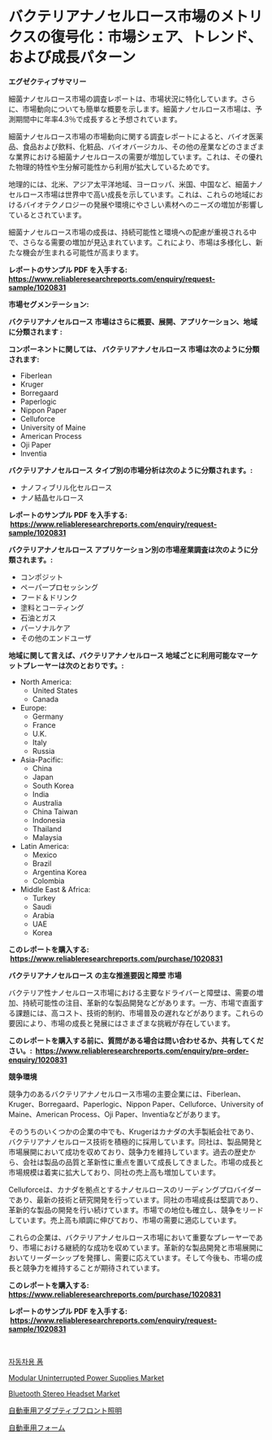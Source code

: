 <p><h1>バクテリアナノセルロース市場のメトリクスの復号化：市場シェア、トレンド、および成長パターン</h1></p><p><strong>エグゼクティブサマリー</strong></p>
<p><p>細菌ナノセルロース市場の調査レポートは、市場状況に特化しています。さらに、市場動向についても簡単な概要を示します。細菌ナノセルロース市場は、予測期間中に年率4.3％で成長すると予想されています。</p><p>細菌ナノセルロース市場の市場動向に関する調査レポートによると、バイオ医薬品、食品および飲料、化粧品、バイオバージカル、その他の産業などのさまざまな業界における細菌ナノセルロースの需要が増加しています。これは、その優れた物理的特性や生分解可能性から利用が拡大しているためです。</p><p>地理的には、北米、アジア太平洋地域、ヨーロッパ、米国、中国など、細菌ナノセルロース市場は世界中で高い成長を示しています。これは、これらの地域におけるバイオテクノロジーの発展や環境にやさしい素材へのニーズの増加が影響しているとされています。</p><p>細菌ナノセルロース市場の成長は、持続可能性と環境への配慮が重視される中で、さらなる需要の増加が見込まれています。これにより、市場は多様化し、新たな機会が生まれる可能性が高まります。</p></p>
<p><strong>レポートのサンプル PDF を入手する: <a href="https://www.reliableresearchreports.com/enquiry/request-sample/1020831">https://www.reliableresearchreports.com/enquiry/request-sample/1020831</a></strong></p>
<p><strong>市場セグメンテーション:</strong></p>
<p><strong> バクテリアナノセルロース 市場はさらに概要、展開、アプリケーション、地域に分類されます :</strong></p>
<p><strong>コンポーネントに関しては、 バクテリアナノセルロース 市場は次のように分類されます: &nbsp;</strong></p>
<p><ul><li>Fiberlean</li><li>Kruger</li><li>Borregaard</li><li>Paperlogic</li><li>Nippon Paper</li><li>Celluforce</li><li>University of Maine</li><li>American Process</li><li>Oji Paper</li><li>Inventia</li></ul></p>
<p><strong> バクテリアナノセルロース タイプ別の市場分析は次のように分類されます。:</strong></p>
<p><ul><li>ナノフィブリル化セルロース</li><li>ナノ結晶セルロース</li></ul></p>
<p><strong>レポートのサンプル PDF を入手する: &nbsp;<a href="https://www.reliableresearchreports.com/enquiry/request-sample/1020831">https://www.reliableresearchreports.com/enquiry/request-sample/1020831</a></strong></p>
<p><strong> バクテリアナノセルロース アプリケーション別の市場産業調査は次のように分類されます。:</strong></p>
<p><ul><li>コンポジット</li><li>ペーパープロセッシング</li><li>フード＆ドリンク</li><li>塗料とコーティング</li><li>石油とガス</li><li>パーソナルケア</li><li>その他のエンドユーザ</li></ul></p>
<p><strong>地域に関して言えば、バクテリアナノセルロース 地域ごとに利用可能なマーケットプレーヤーは次のとおりです。:</strong></p>
<p><ul>
    <li>
        North America:
        <ul>
            <li>United States</li>
            <li>Canada</li>
        </ul>
    </li>
    <li>
        Europe:
        <ul>
            <li>Germany</li>
            <li>France</li>
            <li>U.K.</li>
            <li>Italy</li>
            <li>Russia</li>
        </ul>
    </li>
    <li>
        Asia-Pacific:
        <ul>
            <li>China</li>
            <li>Japan</li>
            <li>South Korea</li>
            <li>India</li>
            <li>Australia</li>
            <li>China Taiwan</li>
            <li>Indonesia</li>
            <li>Thailand</li>
            <li>Malaysia</li>
        </ul>
    </li>
    <li>
        Latin America:
        <ul>
            <li>Mexico</li>
            <li>Brazil</li>
            <li>Argentina Korea</li>
            <li>Colombia</li>
        </ul>
    </li>
    <li>
        Middle East & Africa:
        <ul>
            <li>Turkey</li>
            <li>Saudi</li>
            <li>Arabia</li>
            <li>UAE</li>
            <li>Korea</li>
        </ul>
    </li>
    </ul></p>
<p><strong>このレポートを購入する: &nbsp;<a href="https://www.reliableresearchreports.com/purchase/1020831">https://www.reliableresearchreports.com/purchase/1020831</a></strong></p>
<p><strong>バクテリアナノセルロース の主な推進要因と障壁 市場</strong></p>
<p><p>バクテリア性ナノセルロース市場における主要なドライバーと障壁は、需要の増加、持続可能性の注目、革新的な製品開発などがあります。一方、市場で直面する課題には、高コスト、技術的制約、市場普及の遅れなどがあります。これらの要因により、市場の成長と発展にはさまざまな挑戦が存在しています。</p></p>
<p><strong>このレポートを購入する前に、質問がある場合は問い合わせるか、共有してください。:&nbsp; <a href="https://www.reliableresearchreports.com/enquiry/pre-order-enquiry/1020831">https://www.reliableresearchreports.com/enquiry/pre-order-enquiry/1020831</a></strong></p>
<p><strong>競争環境</strong></p>
<p><p>競争力のあるバクテリアナノセルロース市場の主要企業には、Fiberlean、Kruger、Borregaard、Paperlogic、Nippon Paper、Celluforce、University of Maine、American Process、Oji Paper、Inventiaなどがあります。</p><p>そのうちのいくつかの企業の中でも、Krugerはカナダの大手製紙会社であり、バクテリアナノセルロース技術を積極的に採用しています。同社は、製品開発と市場展開において成功を収めており、競争力を維持しています。過去の歴史から、会社は製品の品質と革新性に重点を置いて成長してきました。市場の成長と市場規模は着実に拡大しており、同社の売上高も増加しています。</p><p>Celluforceは、カナダを拠点とするナノセルロースのリーディングプロバイダーであり、最新の技術と研究開発を行っています。同社の市場成長は堅調であり、革新的な製品の開発を行い続けています。市場での地位も確立し、競争をリードしています。売上高も順調に伸びており、市場の需要に適応しています。</p><p>これらの企業は、バクテリアナノセルロース市場において重要なプレーヤーであり、市場における継続的な成功を収めています。革新的な製品開発と市場展開においてリーダーシップを発揮し、需要に応えています。そして今後も、市場の成長と競争力を維持することが期待されています。</p></p>
<p><strong>このレポートを購入する: &nbsp; <a href="https://www.reliableresearchreports.com/purchase/1020831">https://www.reliableresearchreports.com/purchase/1020831</a></strong></p>
<p><strong>レポートのサンプル PDF を入手する: &nbsp;<a href="https://www.reliableresearchreports.com/enquiry/request-sample/1020831">https://www.reliableresearchreports.com/enquiry/request-sample/1020831</a></strong><strong></strong></p>
<p>&nbsp;</p>
<p><p><a href="https://github.com/vs10l4sfg5c/Market-Research-Report-List-1/blob/main/5974978185489.md">자동차용 폼</a></p><p><a href="https://github.com/RickHolmes3/Market-Research-Report-List-3/blob/main/modular-uninterrupted-power-supplies-market.md">Modular Uninterrupted Power Supplies Market</a></p><p><a href="https://view.publitas.com/reportprime-1/bluetooth-stereo-headset-market-centers-on-aspects-such-as-market-growth-market-share-market-opportunity-and-projected-forecasts-spanning-from-2024-to-2031/">Bluetooth Stereo Headset Market</a></p><p><a href="https://github.com/zekaoe592392/Market-Research-Report-List-1/blob/main/7535296185493.md">自動車用アダプティブフロント照明</a></p><p><a href="https://github.com/cnnriuez22368/Market-Research-Report-List-1/blob/main/6883348185494.md">自動車用フォーム</a></p></p>